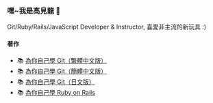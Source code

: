 ### 嘿~我是高見龍 👋

Git/Ruby/Rails/JavaScript Developer & Instructor, 喜愛非主流的新玩具 :)

#### 著作

- 📚 [為你自己學 Git（繁體中文版）](https://gitbook.tw)
- 📚 [為你自己學 Git（簡體中文版）](http://www.pup.cn/bookDetail?id=20c72426b9e440fb8c9b343b344fd46a)
- 📚 [為你自己學 Git（日文版）](https://www.amazon.co.jp/%E3%82%84%E3%82%8A%E3%81%9F%E3%81%84%E3%81%93%E3%81%A8%E3%81%8C%E4%BB%8A%E3%81%99%E3%81%90%E3%82%8F%E3%81%8B%E3%82%8B-%E9%80%86%E5%BC%95%E3%81%8DGit%E5%85%A5%E9%96%80/dp/4798059595/)
- 📚 [為你自己學 Ruby on Rails](https://railsbook.tw)
